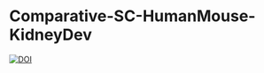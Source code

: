 # Comparative-SC-HumanMouse-KidneyDev

[![DOI](https://zenodo.org/badge/DOI/10.5281/zenodo.11521216.svg)](https://doi.org/10.5281/zenodo.11521216)